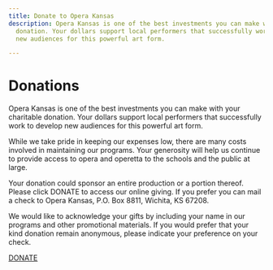 ```yaml
---
title: Donate to Opera Kansas
description: Opera Kansas is one of the best investments you can make with your charitable
  donation. Your dollars support local performers that successfully work to develop
  new audiences for this powerful art form.

---
```

# Donations

Opera Kansas is one of the best investments you can make with your charitable donation. Your dollars support local performers that successfully work to develop new audiences for this powerful art form. 

While we take pride in keeping our expenses low, there are many costs involved in maintaining our programs. Your generosity will help us continue to provide access to opera and operetta to the schools and the public at large. 

Your donation could sponsor an entire production or a portion thereof. Please click DONATE to access our online giving. If you prefer you can mail a check to Opera Kansas, P.O. Box 8811, Wichita, KS 67208.

We would like to acknowledge your gifts by including your name in our programs and other promotional materials. If you would prefer that your kind donation remain anonymous, please indicate your preference on your check. 

<a href="https://mkt.com/opera-kansas" class="sq-embed-button" data-style-background-color="#bf0010" data-style-width="160px" data-style-height="46px">DONATE</a>

<script src="https://cdn.sq-api.com/market/embed.js" charset="utf-8"></script>